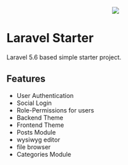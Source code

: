 <p align="center"><img src="https://laravel.com/assets/img/components/logo-laravel.svg"></p>

# Laravel Starter
Laravel 5.6 based simple starter project.


## Features

* User Authentication
* Social Login
* Role-Permissions for users
* Backend Theme
* Frontend Theme
* Posts Module
 * wysiwyg editor
 * file browser
* Categories Module
